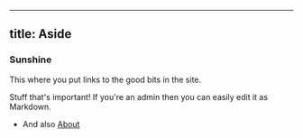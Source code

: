 
---
title: Aside
---

### Sunshine

This where you put links to the good bits in the site.

Stuff that's important! If you're an admin then you can easily edit it as Markdown.

- And also [About](/about/)